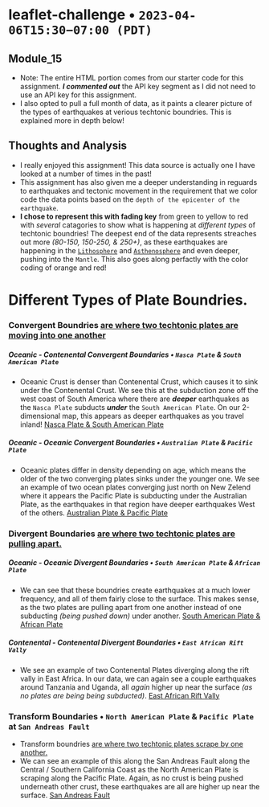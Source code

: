 # leaflet-challenge  • `2023-04-06T15:30−07:00 (PDT)`
## Module_15
- Note: The entire HTML portion comes from our starter code for this assignment. ***I commented out*** the API key segment as I did not need to use an API key for this assignment.
- I also opted to pull a full month of data, as it paints a clearer picture of the types of earthquakes at verious techtonic boundries. This is explained more in depth below!

## Thoughts and Analysis
- I really enjoyed this assignment! This data source is actually one I have looked at a number of times in the past!
- This assignment has also given me a deeper understanding in reguards to earthquakes and tectonic movement in the requirement that we color code the data points based on the `depth of the epicenter of the earthquake`.
- **I chose to represent this with fading key** from green to yellow to red with *several* catagories to show what is happening at *different types* of techtonic boundries! The deepest end of the data represents streaches out more *(80-150, 150-250, & 250+)*, as these earthquakes are happening in the [`Lithosphere`](https://en.wikipedia.org/wiki/Lithosphere) and [`Asthenosphere`](https://en.wikipedia.org/wiki/Asthenosphere) and even deeper, pushing into the `Mantle`. This also goes along perfactly with the color coding of orange and red!

# Different Types of Plate Boundries.
### Convergent Boundries [are where two techtonic plates are moving into one another](https://en.wikipedia.org/wiki/Convergent_boundary) 
##### Oceanic - Contenental Convergent Boundaries • `Nasca Plate` & `South American Plate`
- Oceanic Crust is denser than Contenental Crust, which causes it to sink under the Contenental Crust. We see this at the subduction zone off the west coast of South America where there are ***deeper*** earthquakes as the `Nasca Plate` subducts ***under*** the `South American Plate`. On our 2-dimensional map, this appears as deeper earthquakes as you travel inland!
[Nasca Plate & South American Plate](Images/(Oceanic-Contenental-Convergent).PNG)
##### Oceanic - Oceanic Convergent Boundaries • `Australian Plate` & `Pacific Plate`
- Oceanic plates differ in density depending on age, which means the older of the two converging plates sinks under the younger one. We see an example of two ocean plates converging just north on New Zelend where it appears the Pacific Plate is subducting under the Australian Plate, as the earthquakes in that region have deeper earthquakes West of the others.
[Australian Plate & Pacific Plate](Images/(Oceanic-Oceanic-Convergent).PNG)

### Divergent Boundaries [are where two techtonic plates are pulling apart.](https://en.wikipedia.org/wiki/Divergent_boundary)  
##### Oceanic - Oceanic Divergent Boundaries • `South American Plate` & `African Plate`
- We can see that these boundries create earthquakes at a much lower frequency, and all of them fairly close to the surface. This makes sense, as the two plates are pulling apart from one another instead of one subducting *(being pushed down)* under another.
[South American Plate & African Plate](Images/(Oceanic-Oceanic-Divergent).PNG)
##### Contenental - Contenental Divergent Boundaries • `East African Rift Vally`
- We see an example of two Contenental Plates diverging along the rift vally in East Africa. In our data, we can again see a couple earthquakes around Tanzania and Uganda, all *again* higher up near the surface *(as no plates are being being subducted)*.
[East African Rift Vally](Images/(Contenental-Contenental-Divergent).PNG)

### Transform Boundaries • `North American Plate` & `Pacific Plate` at `San Andreas Fault`
- Transform boundries [are where two techtonic plates scrape by one another.](https://en.wikipedia.org/wiki/Transform_fault)
- We can see an example of this along the San Andreas Fault along the Central / Southern California Coast as the North American Plate is scraping along the Pacific Plate. Again, as no crust is being pushed underneath other crust, these earthquakes are all are higher up near the surface.
[San Andreas Fault](Images/(Transform-Boundaries).PNG)